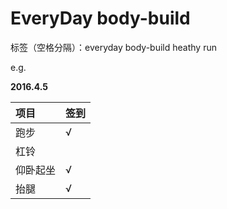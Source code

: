 ﻿# EveryDay body-build

标签（空格分隔）：everyday body-build heathy run 

e.g.

**2016.4.5**

项目|签到
:---------------|:---------------
跑步|√|
杠铃||
仰卧起坐|√|
抬腿|√|






